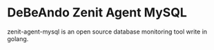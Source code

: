 # DeBeAndo Zenit Agent MySQL

zenit-agent-mysql is an open source database monitoring tool write in golang.
